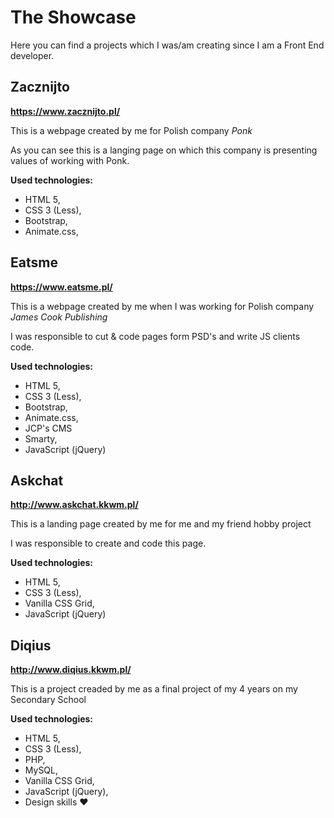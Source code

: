 # The Showcase

Here you can find a projects which I was/am creating since I am a Front End developer.

## Zacznijto

**https://www.zacznijto.pl/**

This is a webpage created by me for Polish company _Ponk_

As you can see this is a langing page on which this company is presenting values of working with Ponk.

**Used technologies:**

- HTML 5,
- CSS 3 (Less),
- Bootstrap,
- Animate.css,

## Eatsme

**https://www.eatsme.pl/**

This is a webpage created by me when I was working for Polish company _James Cook Publishing_

I was responsible to cut & code pages form PSD's and write JS clients code.

**Used technologies:**

- HTML 5,
- CSS 3 (Less),
- Bootstrap,
- Animate.css,
- JCP's CMS
- Smarty,
- JavaScript (jQuery)

## Askchat

**http://www.askchat.kkwm.pl/**

This is a landing page created by me for me and my friend hobby project

I was responsible to create and code this page.

**Used technologies:**

- HTML 5,
- CSS 3 (Less),
- Vanilla CSS Grid,
- JavaScript (jQuery)

## Diqius

**http://www.diqius.kkwm.pl/**

This is a project creaded by me as a final project of my 4 years on my Secondary School

**Used technologies:**

- HTML 5,
- CSS 3 (Less),
- PHP,
- MySQL,
- Vanilla CSS Grid,
- JavaScript (jQuery),
- Design skills :heart:

